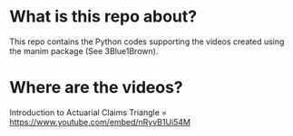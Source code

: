 # What is this repo about?
This repo contains the Python codes supporting the videos created using the manim package (See 3Blue1Brown).

# Where are the videos?
Introduction to Actuarial Claims Triangle = https://www.youtube.com/embed/nRyvB1Ui54M

